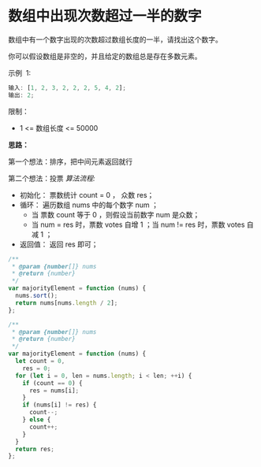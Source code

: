 # 数组中出现次数超过一半的数字

数组中有一个数字出现的次数超过数组长度的一半，请找出这个数字。

你可以假设数组是非空的，并且给定的数组总是存在多数元素。

示例  1:

```js
输入: [1, 2, 3, 2, 2, 2, 5, 4, 2];
输出: 2;
```

限制：

- 1 <= 数组长度 <= 50000

**思路：**

第一个想法：排序，把中间元素返回就行

第二个想法：投票
*算法流程:*
- 初始化： 票数统计 count = 0 ， 众数 res；
- 循环： 遍历数组 nums 中的每个数字 num ；
  - 当 票数 count 等于 0 ，则假设当前数字 num 是众数；
  - 当 num = res 时，票数 votes 自增 1 ；当 num != res 时，票数 votes 自减 1 ；
- 返回值： 返回 res 即可；
 
```ts
/**
 * @param {number[]} nums
 * @return {number}
 */
var majorityElement = function (nums) {
  nums.sort();
  return nums[nums.length / 2];
};
```

```ts
/**
 * @param {number[]} nums
 * @return {number}
 */
var majorityElement = function (nums) {
  let count = 0,
    res = 0;
  for (let i = 0, len = nums.length; i < len; ++i) {
    if (count == 0) {
      res = nums[i];
    }
    if (nums[i] != res) {
      count--;
    } else {
      count++;
    }
  }
  return res;
};
```
